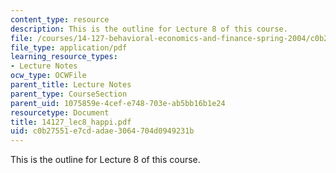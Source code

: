 ```yaml
---
content_type: resource
description: This is the outline for Lecture 8 of this course.
file: /courses/14-127-behavioral-economics-and-finance-spring-2004/c0b27551e7cdadae3064704d0949231b_14127_lec8_happi.pdf
file_type: application/pdf
learning_resource_types:
- Lecture Notes
ocw_type: OCWFile
parent_title: Lecture Notes
parent_type: CourseSection
parent_uid: 1075859e-4cef-e748-703e-ab5bb16b1e24
resourcetype: Document
title: 14127_lec8_happi.pdf
uid: c0b27551-e7cd-adae-3064-704d0949231b
---
```

This is the outline for Lecture 8 of this course.

